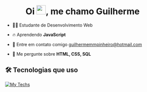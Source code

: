 <h1 align="center">Oi <img src="https://raw.githubusercontent.com/kaueMarques/kaueMarques/master/hi.gif" width="30px">, me chamo Guilherme</h1>

- 👨‍💻 Estudante de Desenvolvimento Web

- 🔥 Aprendendo **JavaScript**

- 📧 Entre em contato comigo [guilhermemmpinheiro@hotmail.com](mailto:guilhermemmpinheiro@hotmail.com)

- 💬 Me pergunte sobre **HTML, CSS, SQL**

## 🛠 Tecnologias que uso

[![My Techs](https://skillicons.dev/icons?i=html,css,mysql)](https://skillicons.dev)
